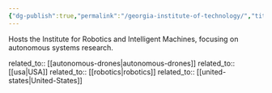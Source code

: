 ```yaml
---
{"dg-publish":true,"permalink":"/georgia-institute-of-technology/","title":"Georgia Institute of Technology"}
---
```



Hosts the Institute for Robotics and Intelligent Machines, focusing on autonomous systems research.

related_to:: [[autonomous-drones\|autonomous-drones]]
related_to:: [[usa\|USA]]
related_to:: [[robotics\|robotics]]
related_to:: [[united-states\|United-States]]
